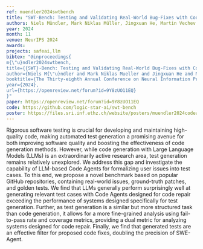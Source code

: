 ```yaml
---
ref: muendler2024swtbench
title: "SWT-Bench: Testing and Validating Real-World Bug-Fixes with Code Agents"
authors: Niels Mündler, Mark Niklas Müller, Jingxuan He, Martin Vechev
year: 2024
month: 11
venue: NeurIPS 2024
awards: 
projects: safeai,llm
bibtex: "@inproceedings{
m{\"u}ndler2024swtbench,
title={{SWT}-Bench: Testing and Validating Real-World Bug-Fixes with Code Agents},
author={Niels M{\"u}ndler and Mark Niklas Mueller and Jingxuan He and Martin Vechev},
booktitle={The Thirty-eighth Annual Conference on Neural Information Processing Systems},
year={2024},
url={https://openreview.net/forum?id=9Y8zUO11EQ}
}"
paper: https://openreview.net/forum?id=9Y8zUO11EQ
code: https://github.com/logic-star-ai/swt-bench
poster: https://files.sri.inf.ethz.ch/website/posters/muendler2024codeagents.pdf
---
```


Rigorous software testing is crucial for developing and maintaining high-quality code, making automated test generation a promising avenue for both improving software quality and boosting the effectiveness of code generation methods. However, while code generation with Large Language Models (LLMs) is an extraordinarily active research area, test generation remains relatively unexplored. We address this gap and investigate the capability of LLM-based Code Agents for formalizing user issues into test cases. To this end, we propose a novel benchmark based on popular GitHub repositories, containing real-world issues, ground-truth patches, and golden tests. We find that LLMs generally perform surprisingly well at generating relevant test cases with Code Agents designed for code repair exceeding the performance of systems designed specifically for test generation. Further, as test generation is a similar but more structured task than code generation, it allows for a more fine-grained analysis using fail-to-pass rate and coverage metrics, providing a dual metric for analyzing systems designed for code repair. Finally, we find that generated tests are an effective filter for proposed code fixes, doubling the precision of SWE-Agent. 
